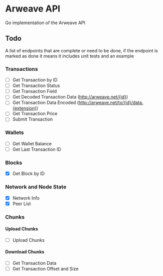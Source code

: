 # Arweave API

Go implementation of the Arweave API

## Todo
A list of endpoints that are complete or need to be done, if the endpoint is marked as done it means it includes
unit tests and an example

### Transactions
- [ ] Get Transaction by ID
- [ ] Get Transaction Status
- [ ] Get Transaction Field
- [ ] Get Decoded Transaction Data (http://arweave.net/{id})
- [ ] Get Transaction Data Encoded (http://arweave.net/tx/{id}/data.{extension})
- [ ] Get Transaction Price
- [ ] Submit Transaction

### Wallets
- [ ] Get Wallet Balance
- [ ] Get Last Transaction ID

### Blocks
- [x] Get Block by ID

### Network and Node State
- [x] Network Info
- [x] Peer List

### Chunks
#### Upload Chunks
- [ ] Upload Chunks
#### Download Chunks
- [ ] Get Transaction Data
- [ ] Get Transaction Offset and Size
